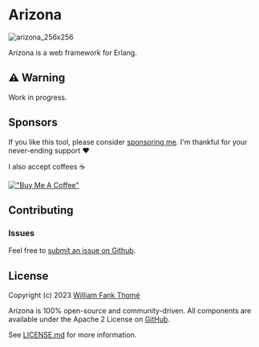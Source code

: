 # Arizona

![arizona_256x256](https://github.com/arizona-framework/arizona/assets/35941533/88b76a0c-0dfc-4f99-8608-b0ebd9c9fbd9)

Arizona is a web framework for Erlang.

## ⚠️ Warning

Work in progress.

## Sponsors

If you like this tool, please consider [sponsoring me](https://github.com/sponsors/williamthome).
I'm thankful for your never-ending support :heart:

I also accept coffees :coffee:

[!["Buy Me A Coffee"](https://www.buymeacoffee.com/assets/img/custom_images/orange_img.png)](https://www.buymeacoffee.com/williamthome)

## Contributing

### Issues

Feel free to [submit an issue on Github](https://github.com/williamthome/arizona/issues/new).

## License

Copyright (c) 2023 [William Fank Thomé](https://github.com/williamthome)

Arizona is 100% open-source and community-driven. All components are
available under the Apache 2 License on [GitHub](https://github.com/williamthome/arizona).

See [LICENSE.md](LICENSE.md) for more information.
